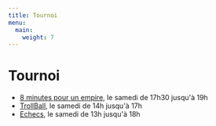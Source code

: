 ```yaml
---
title: Tournoi
menu:
  main:
    weight: 7
---
```


# Tournoi
  - [8 minutes pour un empire](8-minutes-pour-un-empire), le samedi de 17h30 jusqu'à 19h
  - [TrollBall](trollball), le samedi de 14h jusqu'à 17h
  - [Echecs](echecs), le samedi de 13h jusqu'à 18h
